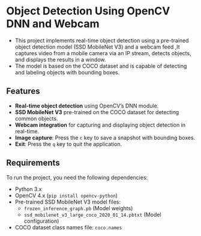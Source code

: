 # Object Detection Using OpenCV DNN and Webcam

- This project implements real-time object detection using a pre-trained object detection model (SSD MobileNet V3) and a webcam feed ,It captures video from a mobile camera via an IP stream, detects objects, and displays the results in a window.
- The model is based on the COCO dataset and is capable of detecting and labeling objects with bounding boxes.

## Features
- **Real-time object detection** using OpenCV’s DNN module.
- **SSD MobileNet V3** pre-trained on the COCO dataset for detecting common objects.
- **Webcam integration** for capturing and displaying object detection in real-time.
- **Image capture**: Press the `c` key to save a snapshot with bounding boxes.
- **Exit**: Press the `q` key to quit the application.

## Requirements
To run the project, you need the following dependencies:
- Python 3.x
- OpenCV 4.x (`pip install opencv-python`)
- Pre-trained SSD MobileNet V3 model files:
  - `frozen_inference_graph.pb` (Model weights)
  - `ssd_mobilenet_v3_large_coco_2020_01_14.pbtxt` (Model configuration)
- COCO dataset class names file: `coco.names`
